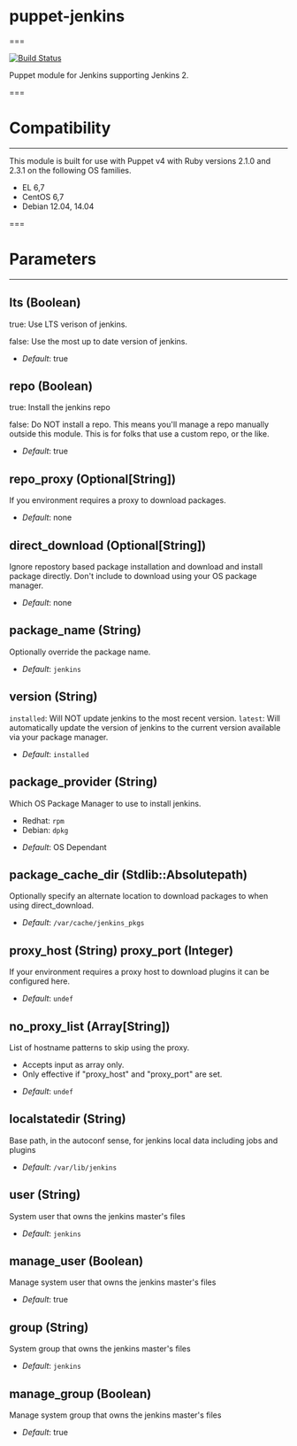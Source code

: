 # puppet-jenkins
===

[![Build Status](https://travis-ci.org/jmk61/puppet-jenkins.png?branch=master)](https://travis-ci.org/jmk61/puppet-jenkins)

Puppet module for Jenkins supporting Jenkins 2.

===

# Compatibility
---------------
This module is built for use with Puppet v4 with Ruby versions 2.1.0 and 2.3.1 on the
following OS families.

* EL 6,7
* CentOS 6,7
* Debian 12.04, 14.04

===

# Parameters
------------

lts (Boolean)
-------------
true: Use LTS verison of jenkins.

false: Use the most up to date version of jenkins.
- *Default*: true

repo (Boolean)
-------------
true: Install the jenkins repo

false: Do NOT install a repo. This means you'll manage a repo manually outside this module. This is for folks that use a custom repo, or the like.
- *Default*: true

repo_proxy (Optional[String])
-------------
If you environment requires a proxy to download packages.
- *Default*: none

direct_download (Optional[String])
-------------
Ignore repostory based package installation and download and install package directly. Don't include to download using your OS package manager.
- *Default*: none

package_name (String)
-------------
Optionally override the package name.
- *Default*: `jenkins`

version (String)
-------------
`installed`: Will NOT update jenkins to the most recent version.
`latest`:  Will automatically update the version of jenkins to the current version available via your package manager.
- *Default*: `installed`

package_provider (String)
-------------
Which OS Package Manager to use to install jenkins.
* Redhat: `rpm`
* Debian: `dpkg`
- *Default*: OS Dependant

package_cache_dir (Stdlib::Absolutepath)
-------------
Optionally specify an alternate location to download packages to when using direct_download.
- *Default*: `/var/cache/jenkins_pkgs`

proxy_host (String)
proxy_port (Integer)
-------------
If your environment requires a proxy host to download plugins it can be configured here.
- *Default*: `undef`

no_proxy_list (Array[String])
-------------
List of hostname patterns to skip using the proxy.
* Accepts input as array only.
* Only effective if "proxy_host" and "proxy_port" are set.
- *Default*: `undef`

localstatedir (String)
-------------
Base path, in the autoconf sense, for jenkins local data including jobs and plugins
- *Default*: `/var/lib/jenkins`

user (String)
-------------
System user that owns the jenkins master's files
- *Default*: `jenkins`

manage_user (Boolean)
-------------
Manage system user that owns the jenkins master's files
- *Default*: true

group (String)
-------------
System group that owns the jenkins master's files
- *Default*: `jenkins`

manage_group (Boolean)
-------------
Manage system group that owns the jenkins master's files
- *Default*: true
